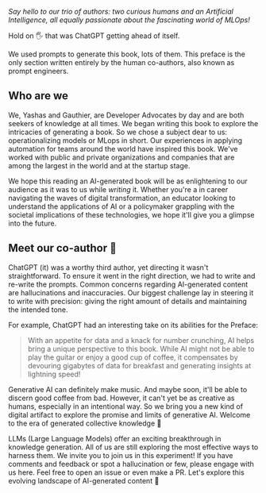 *Say hello to our trio of authors: two curious humans and an Artificial Intelligence, all equally passionate about the fascinating world of MLOps!*

Hold on 🖐️ that was ChatGPT getting ahead of itself.

We used prompts to generate this book, lots of them. This preface is the only section written entirely by the human co-authors, also known as prompt engineers.

## Who are we

We, Yashas and Gauthier, are Developer Advocates by day and are both seekers of 
knowledge at all times. We began writing this book to explore the intricacies of generating a book. So we chose a subject dear to us: operationalizing models or MLops in short. Our experiences in applying automation for teams around the world have inspired this book. We've worked with public and private organizations and companies that are among the largest in the world and at the startup stage.

We hope this reading an AI-generated book will be as enlightening to our audience as it was to us while *writing* it. Whether you're a in career navigating the waves of digital transformation, an educator looking to understand the applications of AI or a policymaker grappling with the societal implications of these technologies, we hope it'll give you a glimpse into the future.

## Meet our co-author 🦾

ChatGPT (it) was a worthy third author, yet directing it wasn't straightforward. To ensure it went in the right direction, we had to write and re-write the prompts. Common concerns regarding AI-generated content are hallucinations and inaccuracies. Our biggest challenge lay in steering it to write with precision: giving the right amount of details and maintaining the intended tone.

For example, ChatGPT had an interesting take on its abilities for the Preface:   
> With an appetite for data and a knack for number crunching, AI helps bring a unique perspective to this book. While AI might not be able to play the guitar or enjoy a good cup of coffee, it compensates by devouring gigabytes of data for breakfast and generating insights at lightning speed!

Generative AI can definitely make music. And maybe soon, it'll be able to discern good coffee from bad. However, it can't yet be as creative as humans, especially in an intentional way. So we bring you a new kind of digital artifact to explore the promise and limits of generative AI. Welcome to the era of generated collective knowledge 🚀 

LLMs (Large Language Models) offer an exciting breakthrough in knowledge generation. All of us are still exploring the most effective ways to harness them. We invite you to join us in this experiment! If you have comments and feedback or spot a hallucination or few, please engage with us here. Feel free to open an issue or even make a PR. Let's explore this evolving landscape of AI-generated content 🙌